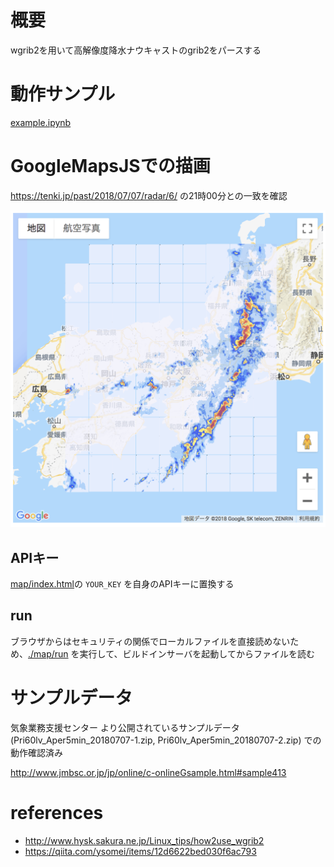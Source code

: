# 概要

wgrib2を用いて高解像度降水ナウキャストのgrib2をパースする


# 動作サンプル

[example.ipynb](example.ipynb)

# GoogleMapsJSでの描画

https://tenki.jp/past/2018/07/07/radar/6/ の21時00分との一致を確認

![eg_map.png](eg_map.png)

## APIキー

[map/index.html](map/index.html)の `YOUR_KEY` を自身のAPIキーに置換する

## run

ブラウザからはセキュリティの関係でローカルファイルを直接読めないため、[./map/run](./map/run) を実行して、ビルドインサーバを起動してからファイルを読む

# サンプルデータ

気象業務支援センター より公開されているサンプルデータ(Pri60lv_Aper5min_20180707-1.zip, Pri60lv_Aper5min_20180707-2.zip) での動作確認済み

http://www.jmbsc.or.jp/jp/online/c-onlineGsample.html#sample413


# references

- http://www.hysk.sakura.ne.jp/Linux_tips/how2use_wgrib2
- https://qiita.com/ysomei/items/12d6622bed030f6ac793